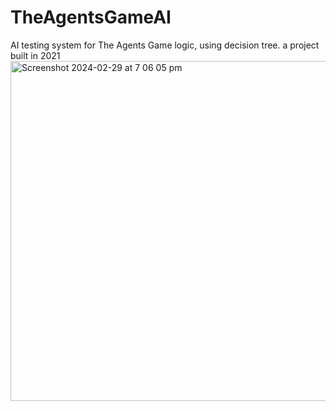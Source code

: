 # TheAgentsGameAI
AI testing system for The Agents Game logic, using decision tree.
a project built in 2021
<img width="544" alt="Screenshot 2024-02-29 at 7 06 05 pm" src="https://github.com/ZelunGlenn/TheAgentsGameAI/assets/121286574/399a3cef-1b39-4f88-861e-984c92a39116">
